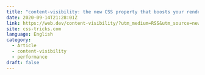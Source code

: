 ```yaml
---
title: "content-visibility: the new CSS property that boosts your rendering performance"
date: 2020-09-14T21:28:01Z
link: https://web.dev/content-visibility/?utm_medium=RSS&utm_source=news.12bit.vn
site: css-tricks.com
language: English
category:
  - Article
  - content-visibility
  - performance
draft: false
---
```


